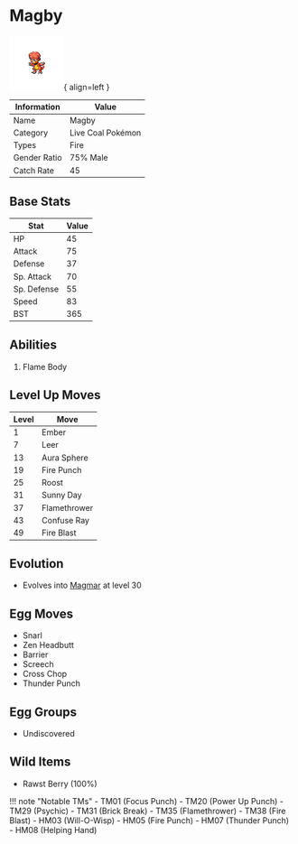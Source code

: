 # Magby

![Magby](../images/pokemon/240.png){ align=left }

| Information | Value |
|------------|--------|
| Name | Magby |
| Category | Live Coal Pokémon |
| Types | Fire |
| Gender Ratio | 75% Male |
| Catch Rate | 45 |

## Base Stats

| Stat | Value |
|------|-------|
| HP | 45 |
| Attack | 75 |
| Defense | 37 |
| Sp. Attack | 70 |
| Sp. Defense | 55 |
| Speed | 83 |
| BST | 365 |

## Abilities
1. Flame Body

## Level Up Moves
| Level | Move |
|-------|------|
| 1 | Ember |
| 7 | Leer |
| 13 | Aura Sphere |
| 19 | Fire Punch |
| 25 | Roost |
| 31 | Sunny Day |
| 37 | Flamethrower |
| 43 | Confuse Ray |
| 49 | Fire Blast |

## Evolution
- Evolves into [Magmar](126-magmar.md) at level 30

## Egg Moves
- Snarl
- Zen Headbutt
- Barrier
- Screech
- Cross Chop
- Thunder Punch

## Egg Groups
- Undiscovered

## Wild Items
- Rawst Berry (100%)

!!! note "Notable TMs"
    - TM01 (Focus Punch)
    - TM20 (Power Up Punch)
    - TM29 (Psychic)
    - TM31 (Brick Break)
    - TM35 (Flamethrower)
    - TM38 (Fire Blast)
    - HM03 (Will-O-Wisp)
    - HM05 (Fire Punch)
    - HM07 (Thunder Punch)
    - HM08 (Helping Hand)
